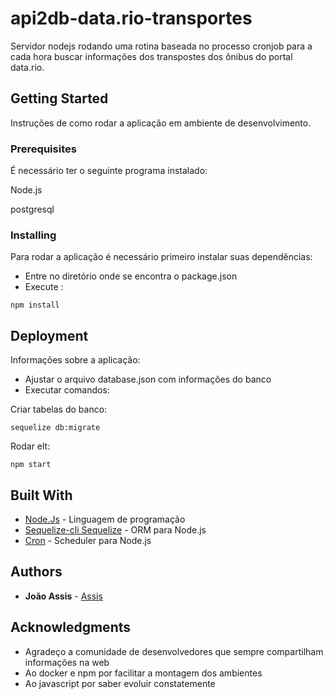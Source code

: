 # api2db-data.rio-transportes

Servidor nodejs rodando uma rotina baseada no processo cronjob para a cada hora buscar informações dos transpostes dos ônibus do portal data.rio.

## Getting Started

Instruções de como rodar a aplicação em ambiente de desenvolvimento.

### Prerequisites

É necessário ter o seguinte programa instalado:

Node.js

postgresql

### Installing

Para rodar a aplicação é necessário primeiro instalar suas dependências:
* Entre no diretório onde se encontra o package.json
* Execute :
```
npm install
```

## Deployment

Informações sobre a aplicação:

* Ajustar o arquivo database.json com informações do banco
* Executar comandos:

Criar tabelas do banco:
```
sequelize db:migrate
```
Rodar elt:
```
npm start
```

## Built With

- [Node.Js](https://nodejs.org/) - Linguagem de programação
- [Sequelize-cli Sequelize](http://docs.sequelizejs.com/) - ORM para Node.js 
- [Cron](https://www.npmjs.com/package/cron) - Scheduler para Node.js


## Authors

- **João Assis** - [Assis](https://github.com/joaohonorato)

## Acknowledgments

- Agradeço a comunidade de desenvolvedores que sempre compartilham informações na web
- Ao docker e npm por facilitar a montagem dos ambientes
- Ao javascript por saber evoluir constatemente
